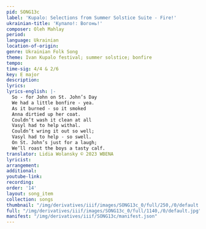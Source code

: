 ```yaml
---
pid: SONG13c
label: 'Kupalo: Selections from Summer Solstice Suite - Fire!'
ukrainian-title: 'Купало!: Вогонь!'
composer: Oleh Mahlay
period:
language: Ukrainian
location-of-origin:
genre: Ukrainian Folk Song
theme: Ivan Kupalo festival; summer solstice; bonfire
tempo:
time-sig: 4/4 & 2/6
key: E major
description:
lyrics:
lyrics-english: |-
  So - for John on St. John’s Day
  We had a little bonfire - yea.
  As it burned - so it smoked
  Anna dirtied up her coat.
  Couldn’t wash it clean at all
  Vasyl had to help withal.
  Couldn’t wring it out so well;
  Vasyl had to help - so swell.
  On St. John’s just for a laugh;
  We’ll roast the boys a tasty calf.
translator: Lidia Wolansky © 2023 WBENA
lyricist:
arrangement:
additional:
youtube-link:
recording:
order: '14'
layout: song_item
collection: songs
thumbnail: "/img/derivatives/iiif/images/SONG13c_0/full/250,/0/default.jpg"
full: "/img/derivatives/iiif/images/SONG13c_0/full/1140,/0/default.jpg"
manifest: "/img/derivatives/iiif/SONG13c/manifest.json"
---
```

